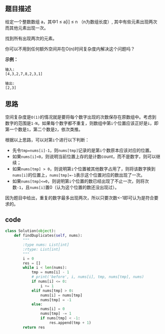 ## 题目描述

给定一个整数数组 a，其中1 ≤ a[i] ≤ n （n为数组长度）, 其中有些元素出现两次而其他元素出现一次。

找到所有出现两次的元素。

你可以不用到任何额外空间并在O(n)时间复杂度内解决这个问题吗？

**示例：**

    输入:
    [4,3,2,7,8,2,3,1]

    输出:
    [2,3]

## 思路

空间复杂度是`O(1)`的情况就是要将每个数字出现的次数保存在原数组中。考虑到数字的范围是`1-N`，如果每个数字都不重复，则数组中第`i`个位置应该正好是`i`，即第一个数是`1`，第二个数是`2`，依次类推。

根据以上思路，可以对第`i`个进行以下判断：

- 先令`tmp=nums[i]-1`，则`nums[tmp]`记录的是第`i`个数原本应该对应的位置。
- 如果`nums[i]<0`，则说明当前位置上存的是计数count，而不是数字，则可以继续；
- 如果`nums[tmp] > 0`，则说明第`i`个位置被其他数字占用了，则将该数字换到`nums[i]`的位置上，`nums[tmp]=-1`表示这个位置对应的数出现了一次。
- 如果`nums[tmp]<=0`，则说明第`i`个位置的数已经出现了不止一次，则将次数`-1`，且`nums[i]`置0（认为这个位置的数还没出现过）。

因为题目中给出，重复的数字最多出现两次，所以只要次数<-1即可认为是符合要求的。


## code

```python
class Solution(object):
    def findDuplicates(self, nums):
        """
        :type nums: List[int]
        :rtype: List[int]
        """
        i = 0
        res = []
        while i < len(nums):
            tmp = nums[i] - 1
            # print('before', i, nums[i], tmp, nums[tmp], nums)
            if nums[i] <= 0:
                i += 1
            elif nums[tmp] > 0:
                nums[i] = nums[tmp]
                nums[tmp] = -1
            else:
                nums[i] = 0
                nums[tmp] -= 1
                if nums[tmp] < -1:
                    res.append(tmp + 1)
        return res
```